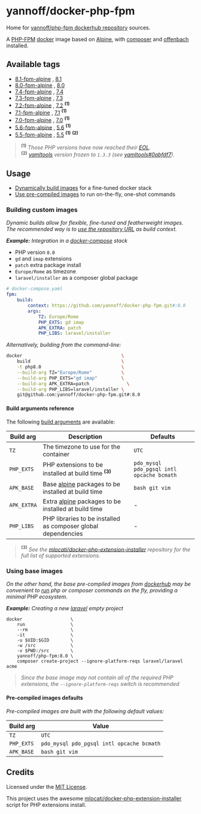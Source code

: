 # yannoff/docker-php-fpm

Home for [yannoff/php-fpm dockerhub repository](https://hub.docker.com/repository/docker/yannoff/php-fpm "dockerhub") sources.

A [PHP-FPM](http://php.net/manual/fr/install.fpm.php "PHP FastCGI Process Manager") [docker](https://www.docker.com/ "docker") image based on [Alpine](https://alpinelinux.org/ "Alpine Linux"), with [composer](https://getcomposer.org/ "composer") and [offenbach](https://github.com/yannoff/offenbach) installed.

## Available tags

- [8.1-fpm-alpine](https://github.com/yannoff/docker-php-fpm/blob/master/8.1/Dockerfile)
, [8.1](https://github.com/yannoff/docker-php-fpm/blob/master/8.1/Dockerfile)
- [8.0-fpm-alpine](https://github.com/yannoff/docker-php-fpm/blob/master/8.0/Dockerfile)
, [8.0](https://github.com/yannoff/docker-php-fpm/blob/master/8.0/Dockerfile)
- [7.4-fpm-alpine](https://github.com/yannoff/docker-php-fpm/blob/master/7.4/Dockerfile)
, [7.4](https://github.com/yannoff/docker-php-fpm/blob/master/7.4/Dockerfile)
- [7.3-fpm-alpine](https://github.com/yannoff/docker-php-fpm/blob/master/7.3/Dockerfile)
, [7.3](https://github.com/yannoff/docker-php-fpm/blob/master/7.3/Dockerfile)
- [7.2-fpm-alpine](https://github.com/yannoff/docker-php-fpm/blob/master/7.2/Dockerfile)
, [7.2](https://github.com/yannoff/docker-php-fpm/blob/master/7.2/Dockerfile) <sup>**(1)**</sup>
- [7.1-fpm-alpine](https://github.com/yannoff/docker-php-fpm/blob/master/7.1/Dockerfile)
, [7.1](https://github.com/yannoff/docker-php-fpm/blob/master/7.1/Dockerfile) <sup>**(1)**</sup>
- [7.0-fpm-alpine](https://github.com/yannoff/docker-php-fpm/blob/master/7.0/Dockerfile)
, [7.0](https://github.com/yannoff/docker-php-fpm/blob/master/7.0/Dockerfile) <sup>**(1)**</sup>
- [5.6-fpm-alpine](https://github.com/yannoff/docker-php-fpm/blob/master/5.6/Dockerfile)
, [5.6](https://github.com/yannoff/docker-php-fpm/blob/master/5.6/Dockerfile) <sup>**(1)**</sup>
- [5.5-fpm-alpine](https://github.com/yannoff/docker-php-fpm/blob/master/5.5/Dockerfile)
, [5.5](https://github.com/yannoff/docker-php-fpm/blob/master/5.5/Dockerfile) <sup>**(1)**</sup> <sup>**(2)**</sup>

> <sup>**(1)**</sup> _Those PHP versions have now reached their [EOL](https://www.php.net/eol.php)._<br/>
> <sup>**(2)**</sup> _[yamltools](https://github.com/yannoff/yamltools) version frozen to `1.3.3` (see [yamltools#0abfdf7](https://github.com/yannoff/yamltools/commit/0abfdf7c727db62062a24d2e3ec351d38abcd3f6))._

## Usage

- [Dynamically build images](#building-custom-images) for a fine-tuned docker stack
- [Use pre-compiled images](#using-base-images) to run on-the-fly, one-shot commands

### Building custom images

_Dynamic builds allow for flexible, fine-tuned and featherweight images._<br/>
_The recommended way is to [use the repository URL](https://docs.docker.com/engine/reference/commandline/build/#git-repositories) as build context._


_**Example:** Integration in a [docker-compose](https://docs.docker.com/compose/compose-file/) stack_

- PHP version `8.0`
- `gd` and `imap` extensions
- `patch` extra package install
- `Europe/Rome` as timezone
- `laravel/installer` as a composer global package

```yaml
# docker-compose.yaml
fpm:
    build:
        context: https://github.com/yannoff/docker-php-fpm.git#:8.0
        args:
            TZ: Europe/Rome
            PHP_EXTS: gd imap
            APK_EXTRA: patch
            PHP_LIBS: laravel/installer
```

*Alternatively, building from the command-line:*

```bash
docker                                     \
    build                                  \
    -t php8.0                              \
    --build-arg TZ="Europe/Rome"           \
    --build-arg PHP_EXTS="gd imap"         \
    --build-arg APK_EXTRA=patch              \
    --build-arg PHP_LIBS=laravel/installer \
    git@github.com:yannoff/docker-php-fpm.git#:8.0
```


#### Build arguments reference

The following [build arguments](https://docs.docker.com/engine/reference/commandline/build/#set-build-time-variables---build-arg) are available:

| Build arg  | Description                                                                                  | Defaults
|---         |---                                                                                           |---
| `TZ`       | The timezone to use for the container                                                        | `UTC`
| `PHP_EXTS` | PHP extensions to be installed at build time <sup>**(3)**</sup>                              | `pdo_mysql pdo_pgsql intl opcache bcmath`
| `APK_BASE` | Base [alpine](https://pkgs.alpinelinux.org/packages) packages to be installed at build time  | `bash git vim`
| `APK_EXTRA`| Extra [alpine](https://pkgs.alpinelinux.org/packages) packages to be installed at build time | -
| `PHP_LIBS` | PHP libraries to be installed as composer global dependencies                                | -


> **<sup>(3)</sup>** _See the [mlocati/docker-php-extension-installer](https://github.com/mlocati/docker-php-extension-installer#supported-php-extensions) repository for the full list of supported extensions._


### Using base images

_On the other hand, the base pre-compiled images from [dockerhub](https://hub.docker.com/repository/docker/yannoff/php-fpm "dockerhub") may be convenient to [run](https://docs.docker.com/engine/reference/run/) php or composer commands on the fly, providing a minimal PHP ecosystem._

_**Example:** Creating a new [laravel](https://github.com/laravel/laravel) empty project_

```
docker                  \
    run                 \
    --rm                \
    -it                 \
    -u $UID:$GID        \
    -w /src             \
    -v $PWD:/src        \
    yannoff/php-fpm:8.0 \
    composer create-project --ignore-platform-reqs laravel/laravel acme
```

> _Since the base image may not contain all of the required PHP extensions, the `--ignore-platform-reqs` switch is recommended_

#### Pre-compiled images defaults

_Pre-compiled images are built with the following default values:_

| Build arg  | Value
|---         |---   
| `TZ`       | `UTC`
| `PHP_EXTS` | `pdo_mysql pdo_pgsql intl opcache bcmath`
| `APK_BASE` | `bash git vim`


## Credits

Licensed under the [MIT License](https://github.com/yannoff/docker-php-fpm/blob/master/LICENSE).

This project uses the awesome [mlocati/docker-php-extension-installer](https://github.com/mlocati/docker-php-extension-installer) script for PHP extensions install.

